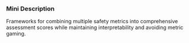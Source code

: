 ### Mini Description

Frameworks for combining multiple safety metrics into comprehensive assessment scores while maintaining interpretability and avoiding metric gaming.
